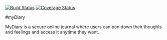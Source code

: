 [![Build Status](https://travis-ci.org/divinediscipline/MyDiary.svg?branch=develop)](https://travis-ci.org/divinediscipline/MyDiary)
[![Coverage Status](https://coveralls.io/repos/github/divinediscipline/MyDiary/badge.svg?branch=ch-set-up-coverall-test-reporting-159221649)](https://coveralls.io/github/divinediscipline/MyDiary?branch=ch-set-up-coverall-test-reporting-159221649)

#myDiary

MyDiary is a secure online journal where users can pen down their thoughts and feelings and access it anytime they want.
